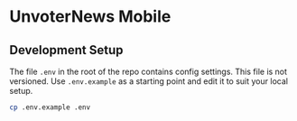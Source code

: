 # UnvoterNews Mobile

## Development Setup

The file ```.env``` in the root of the repo contains config settings. This file is not versioned. Use ```.env.example``` as a starting point and edit it to suit your local setup.

```bash
cp .env.example .env
```